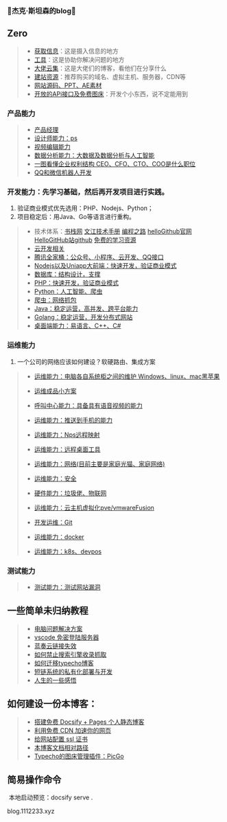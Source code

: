 ### 👋杰克·斯坦森的blog👋

## Zero

> * [获取信息](Note/index/index.md)：这是摄入信息的地方
> * [工具](Note/index/tools.md)：这是协助你解决问题的地方
> * [大佬云集](Note/index/blogs.md)：这是大佬们的博客，看他们在分享什么
> * [建站资源](Note/index/res.md)：推荐购买的域名、虚拟主机、服务器，CDN等
> * [网站源码、PPT、AE素材](Note/other/Yuanmares.md)
> * [开放的APi接口及免费图床](Note/other/apis.md)：开发个小东西，说不定能用到

### 产品能力

> * [产品经理](Note/tx_company/product.md)
> * [设计师能力：ps](Note/TechN/design/ndex.md)
> * [视频编辑能力](Note/TechN/Video.md)
> * [数据分析能力：大数据及数据分析与人工智能](Note/TechN/BigData/index.md)
> * [一图看懂企业权利结构 CEO、CFO、CTO、COO是什么职位](Note/tx_company/compay_jiagou.md)
> * [QQ和微信机器人开发](Note/TechN/Reboot/index.md)

### 开发能力：先学习基础，然后再开发项目进行实践。

1. 验证商业模式优先选用：PHP、Nodejs、Python；
2. 项目稳定后：用Java、Go等语言进行重构。

> * 技术体系：[书栈网](https://www.bookstack.cn/)   [文江技术手册](https://www.wenjiangs.com/doc)   [编程之路](https://github.com/rd2coding/Road2Coding) [helloGithub官网](https://hellogithub.com/) [HelloGitHub站github](https://github.com/521xueweihan/HelloGitHub)  [免费的学习资源](https://github.com/aluismoya/EbookFoundation-free-programming-books)
> * [云开发相关](Note/TechN/CloudCode/index.md)
> * [腾讯全家桶：公众号、小程序、云开发、QQ接口](Note/TechN/Tencent.md)
> * [Nodejs以及Uniapp大前端：快速开发，验证商业模式](Note/TechN/Nodejs/index.md)
> * [数据库：结构设计，支撑](Note/TechN/Databases/index.md)
> * [PHP：快速开发，验证商业模式](Note/TechN/php/index.md)
> * [Python：人工智能、爬虫](Note/TechN/python/index.md)
> * [爬虫：网络抓包](Note/TechN/Network/Zhuabao/index.md)
> * [Java：稳定运营，高并发、跨平台能力](Note/TechN/Java/index.md)
> * [Golang：稳定运营，开发分布式网站](Note/TechN/Golang/index.md)
> * [桌面端能力：易语言、C++、C#](Note/TechN/Epl.md)

### 运维能力

1. 一个公司的网络应该如何建设？软硬路由、集成方案

> * [运维能力：电脑各自系统柜之间的维护 Windows、linux、mac黑苹果](Note/TechN/Server/index.md)
> * [运维成品小方案](Note/TechN/ywshow/index.md)
> * [呼叫中心能力：具备具有语音视频的能力](Note/TechN/callcenter/index.md)
> * [运维能力：推送到手机的能力](Note/TechN/Push/index.md)
> * [运维能力：Nps远程映射](Note/Service/nps.md)
> * [运维能力：远程桌面工具](Note/Doc/yuan-cheng.md)
> * [运维能力：网络(目前主要是家庭光猫、家庭网络)](Note/TechN/Network/index.md)
> * [运维能力：安全](Note/TechN/Safe/index.md)
> * [硬件能力：垃圾佬、物联网](Note/TechN/Hardware/index.md)
> * [运维能力：云主机虚拟化pve/vmwareFusion](Note/TechN/VMware/index.md)
>
> 
>
> * [开发运维：Git](Note/TechN/Git/index.md)
> * [运维能力：docker](Note/TechN/Server/docker.md)
> * [运维能力：k8s、devpos](Note/TechN/Cloudcomputing/index.md)

### 测试能力

> * [测试能力：测试网站漏洞](Note/TechN/Test.md)

## 一些简单未归纳教程

> * [电脑问题解决方案](Note/Service/s1.md)
> * [vscode 免密登陆服务器](vscode-ssh/vscode-ssh.md)
> * [蓝奏云链接失效](Note/other/lanzou.md)
> * [如何禁止搜索引擎收录抓取](Note/other/seo.md)
> * [如何迁移typecho博客](Note/other/typecho.md)
> * [短链系统的私有化部署与开发](Note/other/short-link.md)
> * [人生的一些感悟](Note/index/Think.md)

## 如何建设一份本博客：

> * [搭建免费 Docsify + Pages 个人静态博客](new-blog/README.md)
> * [利用免费 CDN 加速你的网页](speedup-web/speedup-web.md)
> * [给网站配置 ssl 证书](ssl-ngnix/README.md)
> * [本博客文档相对路径](https://www.wenjiangs.com/doc/docsifyjs-configuration)
> * [Typecho的图床管理插件：PicGo](https://molunerfinn.com/PicGo/)

## 简易操作命令

​	本地启动预览：docsify serve .

blog.1112233.xyz
